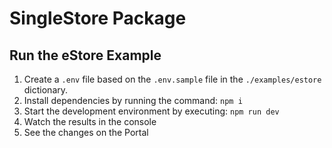 # SingleStore Package

## Run the eStore Example

1. Create a `.env` file based on the `.env.sample` file in the `./examples/estore` dictionary.
2. Install dependencies by running the command: `npm i`
3. Start the development environment by executing: `npm run dev`
4. Watch the results in the console
5. See the changes on the Portal
